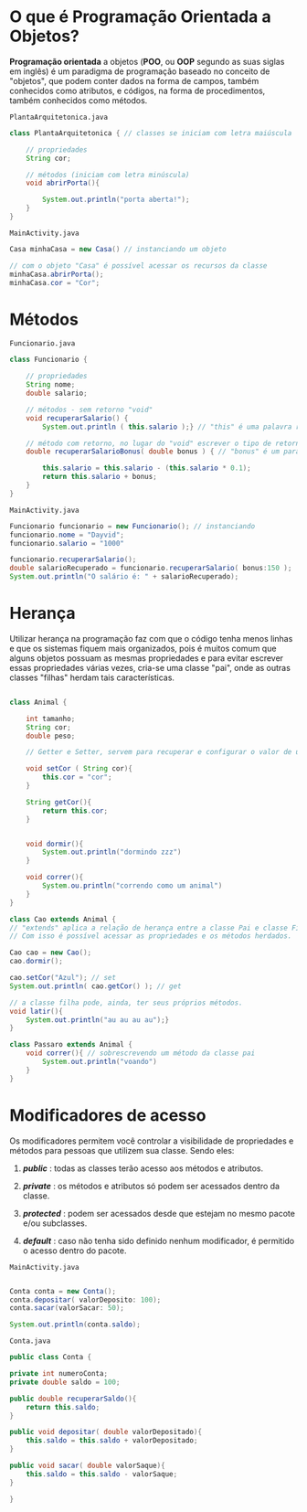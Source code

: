 # O que é Programação Orientada a Objetos?

**Programação orientada** a objetos (**POO**, ou **OOP** segundo as suas siglas em inglês) é um paradigma de programação baseado no conceito de "objetos", que podem conter dados na forma de campos, também conhecidos como atributos, e códigos, na forma de procedimentos, também conhecidos como métodos.

`PlantaArquitetonica.java`
~~~ java
class PlantaArquitetonica { // classes se iniciam com letra maiúscula

    // propriedades
    String cor;

    // métodos (iniciam com letra minúscula)
    void abrirPorta(){

        System.out.println("porta aberta!");
    }
}
~~~

`MainActivity.java`

~~~ java 
Casa minhaCasa = new Casa() // instanciando um objeto

// com o objeto "Casa" é possível acessar os recursos da classe
minhaCasa.abrirPorta();
minhaCasa.cor = "Cor";
~~~

# Métodos

`Funcionario.java`
~~~ java 
class Funcionario {

    // propriedades
    String nome;
    double salario;

    // métodos - sem retorno "void"
    void recuperarSalario() {
        System.out.println ( this.salario );} // "this" é uma palavra reservada que faz referência a dados, propriedades e métodos dentro da própria classe.

    // método com retorno, no lugar do "void" escrever o tipo de retorno desejado (double, int, String)
    double recuperarSalarioBonus( double bonus ) { // "bonus" é um parâmetro do método

        this.salario = this.salario - (this.salario * 0.1);
        return this.salario + bonus;   
    }
} 
~~~

`MainActivity.java`

~~~ java 
Funcionario funcionario = new Funcionario(); // instanciando
funcionario.nome = "Dayvid";
funcionario.salario = "1000"

funcionario.recuperarSalario();
double salarioRecuperado = funcionario.recuperarSalario( bonus:150 );
System.out.println("O salário é: " + salarioRecuperado);
~~~

# Herança

Utilizar herança na programação faz com que o código tenha menos linhas e que os sistemas fiquem mais organizados, pois é muitos comum que alguns objetos possuam as mesmas propriedades e para evitar escrever essas propriedades várias vezes, cria-se uma classe "pai", onde as outras classes "filhas" herdam tais características.

~~~ java 

class Animal {

    int tamanho;
    String cor;
    double peso;

    // Getter e Setter, servem para recuperar e configurar o valor de uma propriedade, respectivamente. A vantagem de usar esses métodos é: poder fazer algumas validações antes das alterações.

    void setCor ( String cor){
        this.cor = "cor";
    }

    String getCor(){
        return this.cor;
    }


    void dormir(){
        System.out.println("dormindo zzz")
    }

    void correr(){
        System.ou.println("correndo como um animal")
    }
}

class Cao extends Animal { 
// "extends" aplica a relação de herança entre a classe Pai e classe Filha. 
// Com isso é possível acessar as propriedades e os métodos herdados.

Cao cao = new Cao();
cao.dormir();

cao.setCor("Azul"); // set
System.out.println( cao.getCor() ); // get

// a classe filha pode, ainda, ter seus próprios métodos.
void latir(){
    System.out.println("au au au au");}
}

class Passaro extends Animal {
    void correr(){ // sobrescrevendo um método da classe pai
        System.out.println("voando")
    }
}
~~~

# Modificadores de acesso

Os modificadores permitem você controlar a visibilidade de propriedades e métodos para pessoas que utilizem sua classe. Sendo eles:

1. **_public_** : todas as classes terão acesso aos métodos e atributos.

2. **_private_** : os métodos e atributos só podem ser acessados dentro da classe.

3. **_protected_** : podem ser acessados desde que estejam no mesmo pacote e/ou subclasses.

4. **_default_** : caso não tenha sido definido nenhum modificador, é permitido o acesso dentro do pacote.

`MainActivity.java`
~~~ java

Conta conta = new Conta();
conta.depositar( valorDeposito: 100);
conta.sacar(valorSacar: 50);

System.out.println(conta.saldo);

~~~

`Conta.java`
~~~ java
public class Conta {

private int numeroConta;
private double saldo = 100;

public double recuperarSaldo(){
    return this.saldo;
}

public void depositar( double valorDepositado){
    this.saldo = this.saldo + valorDepositado;
}

public void sacar( double valorSaque){
    this.saldo = this.saldo - valorSaque;
}

}

~~~